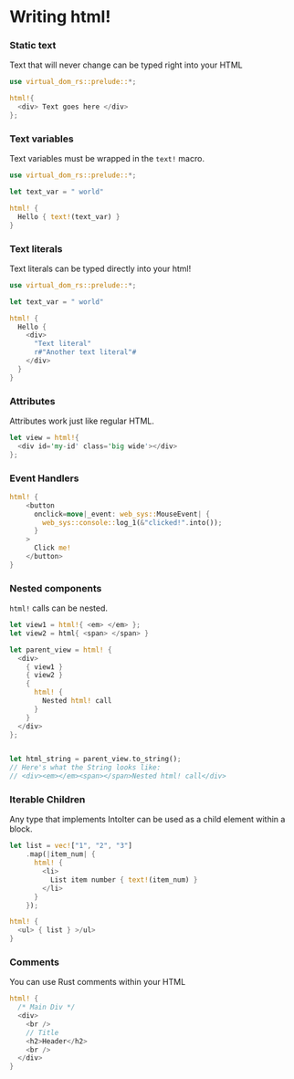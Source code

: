 # Writing html!

### Static text

Text that will never change can be typed right into your HTML

```rust
use virtual_dom_rs::prelude::*;

html!{
  <div> Text goes here </div>
};
```

### Text variables

Text variables must be wrapped in the `text!` macro.

```rust
use virtual_dom_rs::prelude::*;

let text_var = " world"

html! {
  Hello { text!(text_var) }
}
```

### Text literals

Text literals can be typed directly into your html!

```rust
use virtual_dom_rs::prelude::*;

let text_var = " world"

html! {
  Hello {
    <div>
      "Text literal"
      r#"Another text literal"#
    </div>
  }
}
```



### Attributes

Attributes work just like regular HTML.

```rust
let view = html!{
  <div id='my-id' class='big wide'></div>
};
```

### Event Handlers

```rust
html! {
    <button
      onclick=move|_event: web_sys::MouseEvent| {
        web_sys::console::log_1(&"clicked!".into());
      }
    >
      Click me!
    </button>
}
```

### Nested components

`html!` calls can be nested.

```rust
let view1 = html!{ <em> </em> };
let view2 = html{ <span> </span> }

let parent_view = html! {
  <div>
    { view1 }
    { view2 }
    {
      html! {
        Nested html! call
      }
    }
  </div>
};


let html_string = parent_view.to_string();
// Here's what the String looks like:
// <div><em></em><span></span>Nested html! call</div>
```

### Iterable Children

Any type that implements IntoIter<VirtualNode> can be used as a child element within a block.
  
```rust
let list = vec!["1", "2", "3"]
    .map(|item_num| {
      html! { 
        <li>
          List item number { text!(item_num) }
        </li>
      }
    });

html! {
  <ul> { list } >/ul>
}
```

### Comments

You can use Rust comments within your HTML

```rust
html! {
  /* Main Div */
  <div>
    <br />
    // Title
    <h2>Header</h2>
    <br />
  </div>
}
```
